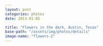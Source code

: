 ```yaml
---
layout: post
categories: photos
date: 2013-01-05

title: "Flowers in the dark, Austin, Texas"
base-path: "/assets/img/photos/details"
image-name: "flowers-2"
---
```

